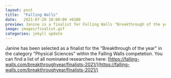 ```yaml
---
layout: post
title:  "Falling Walls"
date:   2021-07-20 10:00:00 +0100
preview: Janine is a finalist for Falling Walls "Breakthrough of the year" in the category "Physical Sciences".
image: images/finalist.gif
categories: jekyll update
---
```


Janine has been selected as a finalist for the "Breakthrough of the year" in the category "Physical Sciences" within the Falling Walls competetion. You can find a list of all nominated researchers here:
[https://falling-walls.com/breakthroughyear/finalists-2021/](https://falling-walls.com/breakthroughyear/finalists-2021/)
























